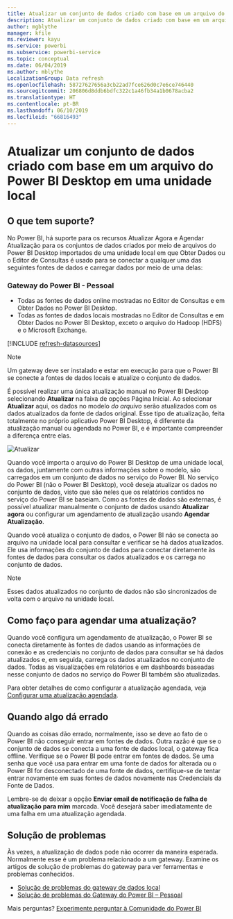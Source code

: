 ```yaml
---
title: Atualizar um conjunto de dados criado com base em um arquivo do Power BI Desktop – local
description: Atualizar um conjunto de dados criado com base em um arquivo do Power BI Desktop em uma unidade local
author: mgblythe
manager: kfile
ms.reviewer: kayu
ms.service: powerbi
ms.subservice: powerbi-service
ms.topic: conceptual
ms.date: 06/04/2019
ms.author: mblythe
LocalizationGroup: Data refresh
ms.openlocfilehash: 58727627656a3cb22ad7fce626d0c7e6ce746440
ms.sourcegitcommit: 206806d8ddb6bdfc322c1a46fb34a1b0678acba2
ms.translationtype: HT
ms.contentlocale: pt-BR
ms.lasthandoff: 06/10/2019
ms.locfileid: "66816493"
---
```

# <a name="refresh-a-dataset-created-from-a-power-bi-desktop-file-on-a-local-drive"></a>Atualizar um conjunto de dados criado com base em um arquivo do Power BI Desktop em uma unidade local

## <a name="whats-supported"></a>O que tem suporte?

No Power BI, há suporte para os recursos Atualizar Agora e Agendar Atualização para os conjuntos de dados criados por meio de arquivos do Power BI Desktop importados de uma unidade local em que Obter Dados ou o Editor de Consultas é usado para se conectar a qualquer uma das seguintes fontes de dados e carregar dados por meio de uma delas:

### <a name="power-bi-gateway---personal"></a>Gateway do Power BI - Pessoal

- Todas as fontes de dados online mostradas no Editor de Consultas e em Obter Dados no Power BI Desktop.
- Todas as fontes de dados locais mostradas no Editor de Consultas e em Obter Dados no Power BI Desktop, exceto o arquivo do Hadoop (HDFS) e o Microsoft Exchange.

<!-- Refresh Data sources-->
[!INCLUDE [refresh-datasources](./includes/refresh-datasources.md)]

> [!NOTE]
> Um gateway deve ser instalado e estar em execução para que o Power BI se conecte a fontes de dados locais e atualize o conjunto de dados.
>
>

É possível realizar uma única atualização manual no Power BI Desktop selecionando **Atualizar** na faixa de opções Página Inicial. Ao selecionar **Atualizar** aqui, os dados no modelo *do arquivo* serão atualizados com os dados atualizados da fonte de dados original. Esse tipo de atualização, feita totalmente no próprio aplicativo Power BI Desktop, é diferente da atualização manual ou agendada no Power BI, e é importante compreender a diferença entre elas.

![Atualizar](media/refresh-desktop-file-local-drive/pbix-refresh.png)

Quando você importa o arquivo do Power BI Desktop de uma unidade local, os dados, juntamente com outras informações sobre o modelo, são carregados em um conjunto de dados no serviço do Power BI. No serviço do Power BI (não o Power BI Desktop), você deseja atualizar os dados no conjunto de dados, visto que são neles que os relatórios contidos no serviço do Power BI se baseiam. Como as fontes de dados são externas, é possível atualizar manualmente o conjunto de dados usando **Atualizar agora** ou configurar um agendamento de atualização usando **Agendar Atualização**.

Quando você atualiza o conjunto de dados, o Power BI não se conecta ao arquivo na unidade local para consultar e verificar se há dados atualizados. Ele usa informações do conjunto de dados para conectar diretamente às fontes de dados para consultar os dados atualizados e os carrega no conjunto de dados.

> [!NOTE]
> Esses dados atualizados no conjunto de dados não são sincronizados de volta com o arquivo na unidade local.
>
>

## <a name="how-do-i-schedule-refresh"></a>Como faço para agendar uma atualização?

Quando você configura um agendamento de atualização, o Power BI se conecta diretamente às fontes de dados usando as informações de conexão e as credenciais no conjunto de dados para consultar se há dados atualizados e, em seguida, carrega os dados atualizados no conjunto de dados. Todas as visualizações em relatórios e em dashboards baseadas nesse conjunto de dados no serviço do Power BI também são atualizadas.

Para obter detalhes de como configurar a atualização agendada, veja [Configurar uma atualização agendada](refresh-scheduled-refresh.md).

## <a name="when-things-go-wrong"></a>Quando algo dá errado

Quando as coisas dão errado, normalmente, isso se deve ao fato de o Power BI não conseguir entrar em fontes de dados. Outra razão é que se o conjunto de dados se conecta a uma fonte de dados local, o gateway fica offline. Verifique se o Power BI pode entrar em fontes de dados. Se uma senha que você usa para entrar em uma fonte de dados for alterada ou o Power BI for desconectado de uma fonte de dados, certifique-se de tentar entrar novamente em suas fontes de dados novamente nas Credenciais da Fonte de Dados.

Lembre-se de deixar a opção **Enviar email de notificação de falha de atualização para mim** marcada. Você desejará saber imediatamente de uma falha em uma atualização agendada.

## <a name="troubleshooting"></a>Solução de problemas

Às vezes, a atualização de dados pode não ocorrer da maneira esperada. Normalmente esse é um problema relacionado a um gateway. Examine os artigos de solução de problemas do gateway para ver ferramentas e problemas conhecidos.

- [Solução de problemas do gateway de dados local](service-gateway-onprem-tshoot.md)
- [Solução de problemas do Gateway do Power BI – Pessoal](service-admin-troubleshooting-power-bi-personal-gateway.md)

Mais perguntas? [Experimente perguntar à Comunidade do Power BI](http://community.powerbi.com/)

